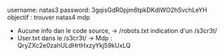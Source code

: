 username:  natas3
password: 3gqisGdR0pjm6tpkDKdIWO2hSvchLeYH
objectif : trouver natas4 mdp

- Aucune info dan le code source, -> /robots.txt indication d'un /s3cr3t/ 
- User.txt dans le /s3cr3t/
-> Mdp : QryZXc2e0zahULdHrtHxzyYkj59kUxLQ